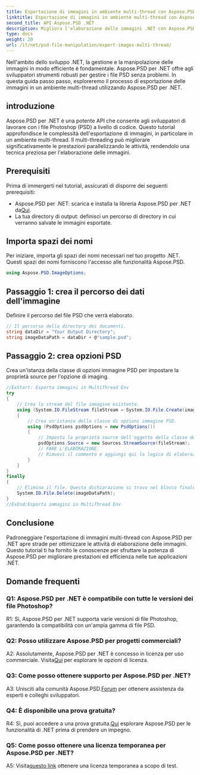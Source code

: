 ```yaml
---
title: Esportazione di immagini in ambiente multi-thread con Aspose.PSD per .NET
linktitle: Esportazione di immagini in ambiente multi-thread con Aspose.PSD per .NET
second_title: API Aspose.PSD .NET
description: Migliora l'elaborazione delle immagini .NET con Aspose.PSD. Esporta immagini in un ambiente multi-thread. Aumenta le prestazioni e l'efficienza senza sforzo.
type: docs
weight: 20
url: /it/net/psd-file-manipulation/export-images-multi-thread/
---
```

Nell'ambito dello sviluppo .NET, la gestione e la manipolazione delle immagini in modo efficiente è fondamentale. Aspose.PSD per .NET offre agli sviluppatori strumenti robusti per gestire i file PSD senza problemi. In questa guida passo passo, esploreremo il processo di esportazione delle immagini in un ambiente multi-thread utilizzando Aspose.PSD per .NET.
## introduzione
Aspose.PSD per .NET è una potente API che consente agli sviluppatori di lavorare con i file Photoshop (PSD) a livello di codice. Questo tutorial approfondisce le complessità dell'esportazione di immagini, in particolare in un ambiente multi-thread. Il multi-threading può migliorare significativamente le prestazioni parallelizzando le attività, rendendolo una tecnica preziosa per l'elaborazione delle immagini.
## Prerequisiti
Prima di immergerti nel tutorial, assicurati di disporre dei seguenti prerequisiti:
-  Aspose.PSD per .NET: scarica e installa la libreria Aspose.PSD per .NET da[Qui](https://releases.aspose.com/psd/net/).
- La tua directory di output: definisci un percorso di directory in cui verranno salvate le immagini esportate.
## Importa spazi dei nomi
Per iniziare, importa gli spazi dei nomi necessari nel tuo progetto .NET. Questi spazi dei nomi forniscono l'accesso alle funzionalità Aspose.PSD.
```csharp
using Aspose.PSD.ImageOptions;

```
## Passaggio 1: crea il percorso dei dati dell'immagine
Definire il percorso del file PSD che verrà elaborato.
```csharp
// Il percorso della directory dei documenti.
string dataDir = "Your Output Directory";
string imageDataPath = dataDir + @"sample.psd";
```
## Passaggio 2: crea opzioni PSD
Crea un'istanza della classe di opzioni immagine PSD per impostare la proprietà source per l'opzione di imaging.
```csharp
//ExStart: Esporta immagini in MultiThread Env
try
{
    // Crea lo stream del file immagine esistente.
    using (System.IO.FileStream fileStream = System.IO.File.Create(imageDataPath))
    {
        // Crea un'istanza della classe di opzioni immagine PSD.
        using (PsdOptions psdOptions = new PsdOptions())
        {
            // Imposta la proprietà source dell'oggetto della classe delle opzioni di imaging.
            psdOptions.Source = new Sources.StreamSource(fileStream);
            // FARE L'ELABORAZIONE.
            // Rimuovi il commento e aggiungi qui la logica di elaborazione delle immagini.
        }
    }
}
finally
{
    // Elimina il file. Questa dichiarazione si trova nel blocco finale per garantire il corretto smaltimento delle risorse.
    System.IO.File.Delete(imageDataPath);
}
//ExEnd:Esporta immagini in MultiThread Env
```
## Conclusione
Padroneggiare l'esportazione di immagini multi-thread con Aspose.PSD per .NET apre strade per ottimizzare le attività di elaborazione delle immagini. Questo tutorial ti ha fornito le conoscenze per sfruttare la potenza di Aspose.PSD per migliorare prestazioni ed efficienza nelle tue applicazioni .NET.

## Domande frequenti

### Q1: Aspose.PSD per .NET è compatibile con tutte le versioni dei file Photoshop?

R1: Sì, Aspose.PSD per .NET supporta varie versioni di file Photoshop, garantendo la compatibilità con un'ampia gamma di file PSD.

### Q2: Posso utilizzare Aspose.PSD per progetti commerciali?

 A2: Assolutamente, Aspose.PSD per .NET è concesso in licenza per uso commerciale. Visita[Qui](https://purchase.aspose.com/buy) per esplorare le opzioni di licenza.

### Q3: Come posso ottenere supporto per Aspose.PSD per .NET?

 A3: Unisciti alla comunità Aspose.PSD.[Forum](https://forum.aspose.com/c/psd/34) per ottenere assistenza da esperti e colleghi sviluppatori.

### Q4: È disponibile una prova gratuita?

 R4: Sì, puoi accedere a una prova gratuita.[Qui](https://releases.aspose.com/) esplorare Aspose.PSD per le funzionalità di .NET prima di prendere un impegno.

### Q5: Come posso ottenere una licenza temporanea per Aspose.PSD per .NET?

 A5: Visita[questo link](https://purchase.aspose.com/temporary-license/) ottenere una licenza temporanea a scopo di test.